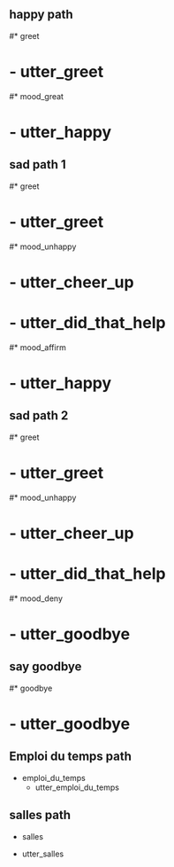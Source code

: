 
## happy path
#* greet
 # - utter_greet
#* mood_great
#  - utter_happy

## sad path 1
#* greet
#  - utter_greet
#* mood_unhappy
#  - utter_cheer_up
#  - utter_did_that_help
#* mood_affirm
#  - utter_happy

## sad path 2
#* greet
#  - utter_greet
#* mood_unhappy
#  - utter_cheer_up
#  - utter_did_that_help
#* mood_deny
#  - utter_goodbye

## say goodbye
#* goodbye
#  - utter_goodbye

## Emploi du temps path
* emploi_du_temps
  - utter_emploi_du_temps

## salles path
* salles
 - utter_salles
